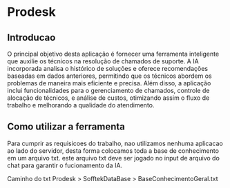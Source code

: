 # Prodesk

## Introducao
O principal objetivo desta aplicação é fornecer uma ferramenta inteligente que auxilie os técnicos na resolução de chamados de suporte. 
A IA incorporada analisa o histórico de soluções e oferece recomendações baseadas em dados anteriores, permitindo que os técnicos abordem os problemas de maneira mais eficiente e precisa.
Além disso, a aplicação inclui funcionalidades para o gerenciamento de chamados, controle de alocação de técnicos, e análise de custos, otimizando assim o 
fluxo de trabalho e melhorando a qualidade do atendimento.


## Como utilizar a ferramenta
Para cumprir as requisicoes do trabalho, nao utilizamos nenhuma aplicacao ao lado do servidor, desta forma colocamos toda a base de conhecimento em um arquivo txt.
este arquivo txt deve ser jogado no input de arquivo do chat para garantir o fucionamento da IA. 

Caminho do txt 
Prodesk > SofftekDataBase > BaseConhecimentoGeral.txt


